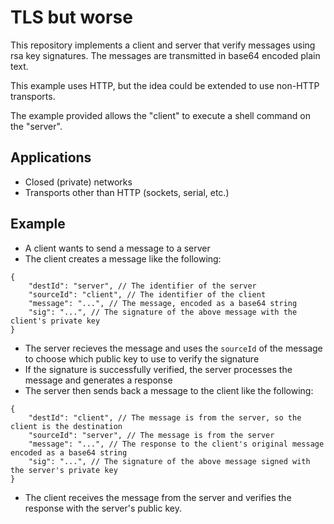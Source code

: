 # TLS but worse
This repository implements a client and server that verify messages using rsa key signatures. The messages are transmitted in base64 encoded plain text.

This example uses HTTP, but the idea could be extended to use non-HTTP transports.

The example provided allows the "client" to execute a shell command on the "server".

## Applications
- Closed (private) networks
- Transports other than HTTP (sockets, serial, etc.)

## Example
- A client wants to send a message to a server
- The client creates a message like the following:
```jsonc
{
    "destId": "server", // The identifier of the server
    "sourceId": "client", // The identifier of the client
    "message": "...", // The message, encoded as a base64 string
    "sig": "...", // The signature of the above message with the client's private key
}
```
- The server recieves the message and uses the `sourceId` of the message to choose which public key to use to verify the signature
- If the signature is successfully verified, the server processes the message and generates a response
- The server then sends back a message to the client like the following:
```jsonc
{
    "destId": "client", // The message is from the server, so the client is the destination
    "sourceId": "server", // The message is from the server
    "message": "...", // The response to the client's original message encoded as a base64 string
    "sig": "...", // The signature of the above message signed with the server's private key
}
```
- The client receives the message from the server and verifies the response with the server's public key.